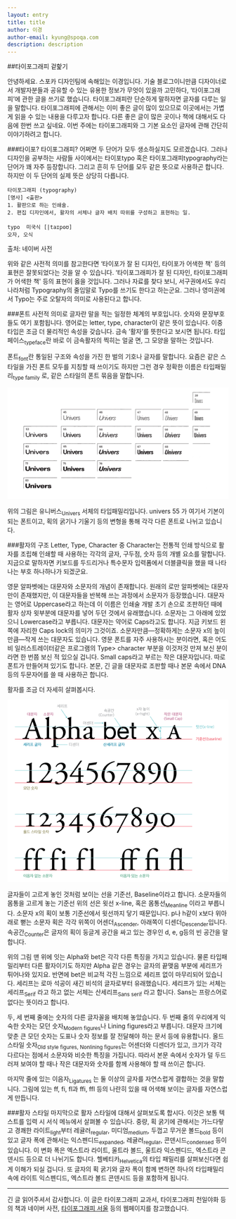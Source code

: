 ```yaml
---
layout: entry
title: title
author: 이경
author-email: kyung@spoqa.com
description: description
---
```


##타이포그래피 겉핥기

안녕하세요. 스포카 디자인팀에 속해있는 이경입니다. 기술 블로그이니만큼 디자이너로서 개발자분들과 공유할 수 있는 유용한 정보가 무엇이 있을까 고민하다, ‘타이포그래피’에 관한 글을 쓰기로 했습니다. 타이포그래피란 단순하게 말하자면 글자를 다루는 일을 말합니다. 타이포그래피에 관해서는 이미 좋은 글이 많이 있으므로 이곳에서는 가볍게 읽을 수 있는 내용을 다루고자 합니다. 다른 좋은 글이 많은 곳이나 책에 대해서도 다음에 한번 쓰고 싶네요. 이번 주에는 타이포그래피와 그 기본 요소인 글자에 관해 간단히 이야기하려고 합니다. 

###타이포? 타이포그래피?
어쩌면 두 단어가 모두 생소하실지도 모르겠습니다. 그러나 디자인을 공부하는 사람들 사이에서는 타이포typo 혹은 타이포그래피typography라는 단어가 꽤 자주 등장합니다. 그리고 흔히 두 단어를 모두 같은 뜻으로 사용하곤 합니다. 하지만 이 두 단어의 실제 뜻은 상당히 다릅니다. 

	타이포그래피 (typography)
	[명사] <출판>
	1. 활판으로 하는 인쇄술.
	2. 편집 디자인에서, 활자의 서체나 글자 배치 따위를 구성하고 표현하는 일.

	typo  미국식 [|taɪpoʊ] 
	오자, 오식

출처: 네이버 사전

위와 같은 사전적 의미를 참고한다면 ‘타이포가 잘 된 디자인, 타이포가 어색한 책' 등의 표현은 잘못되었다는 것을 알 수 있습니다. ‘타이포그래피가 잘 된 디자인, 타이포그래피가 어색한 책' 등의 표현이 옳을 것입니다. 그러나 자료를 찾다 보니, 서구권에서도 우리나라처럼 Typography의 줄임말로 Typo를 쓰기도 한다고 하는군요. 그러나 영미권에서 Typo는 주로 오탈자의 의미로 사용된다고 합니다. 

###폰트 
사전적 의미로 글자란 말을 적는 일정한 체계의 부호입니다. 숫자와 문장부호들도 여기 포함됩니다. 영어로는 letter, type, character이 같은 뜻이 있습니다. 이중 타입은 조금 더 물리적인 속성을 갖습니다. 금속 ’활자’를 뜻한다고 보시면 됩니다. 타입페이스<sub>typeface</sub>란 바로 이 금속활자의 찍히는 얼굴 면, 그 모양을 말하는 것입니다. 

폰트<sub>font</sub>란 통일된 구조와 속성을 가진 한 벌의 기호나 글자를 말합니다. 요즘은 같은 스타일을 가진 폰트 모두를 지칭할 때 쓰이기도 하지만 그런 경우 정확한 이름은 타입패밀리<sub>type family</sub> 로, 같은 스타일의 폰트 묶음을 말합니다. 

![Univers Familly](/images/Typography/univers_family.gif)

위의 그림은 유니버스<sub>Univers</sub> 서체의 타입패밀리입니다. univers 55 가 여기서 기본이 되는 폰트이고, 획의 굵기나 기울기 등의 변형을 통해 각각 다른 폰트로 나뉘고 있습니다. 

###활자의 구조
Letter, Type, Character 중 Character는 전통적 인쇄 방식으로 활자를 조립해 인쇄할 때 사용하는 각각의 글자, 구두점, 숫자 등의 개별 요소를 말합니다. 지금으로 말하자면 키보드를 두드리거나 특수문자 입력폼에서 더블클릭을 했을 때 나타나는 부호 하나하나가 되겠군요.

영문 알파벳에는 대문자와 소문자의 개념이 존재합니다. 원래의 로만 알파벳에는 대문자만이 존재했지만, 이 대문자들을 반복해 쓰는 과정에서 소문자가 등장했습니다. 대문자는 영어로 Uppercase라고 하는데 이 이름은 인쇄술 개발 초기 손으로 조판하던 때에 활자 상자 윗부분에 대문자를 넣어 두던 것에서 유래했습니다. 소문자는 그 아래에 있었으니 Lowercase라고 부릅니다. 대문자는 약어로 Caps라고도 합니다. 지금 키보드 왼쪽에 자리한 Caps lock의 의미가 그것이죠. 소문자만큼—정확하게는 소문자 x의 높이만큼—작게 쓰는 대문자도 있습니다. 영문 폰트를 자주 사용하시는 분이라면, 혹은 어도비 일러스트레이터같은 프로그램의 Type> character 부분을 이것저것 만져 보신 분이라면 한 번쯤 보신 적 있으실 겁니다. Small caps라고 부르는 작은 대문자입니다. 따로 폰트가 만들어져 있기도 합니다. 본문, 긴 글을 대문자로 조판할 때나 본문 속에서 DNA 등의 두문자어를 쓸 때 사용하곤 합니다. 

활자를 조금 더 자세히 살펴봅시다. 

![Type](/images/Typography/type.png)

글자들이 고르게 놓인 것처럼 보이는 선을 기준선, Baseline이라고 합니다. 소문자들의 몸통을 고르게 놓는 기준선 위의 선은 윗선 x-line, 혹은 몸통선<sub>Meanline</sub> 이라고 부릅니다. 소문자 x의 획이 보통 기준선에서 윗선까지 닿기 때문입니다. p나 h같이 x보다 위아래로 뻗는 소문자 획은 각각 위쪽이 어센더<sub>Ascender</sub>, 아래쪽이 디센더<sub>Descender</sub>입니다. 속공간<sub>Counter</sub>은 글자의 획이 둥글게 공간을 싸고 있는 경우인 d, e, g등의 빈 공간을 말합니다.

위의 그림 맨 위에 잇는 Alpha와 bet은 각각 다른 특징을 가지고 있습니다. 물론 타입패밀리부터 다른 활자이기도 하지만 Alpha 같은 경우는 글자의 끝맺음 부분에 세리프가 튀어나와 있지요. 반면에 bet은 비교적 각진 느낌으로 세리프 없이 마무리되어 있습니다. 세리프는 로마 석공이 새긴 비석의 글자로부터 유래했습니다. 세리프가 있는 서체는 세리프<sub>Serif</sub> 라고 하고 없는 서체는 산세리프<sub>Sans serif</sub> 라고 합니다. Sans는 프랑스어로 없다는 뜻이라고 합니다. 

 두, 세 번째 줄에는 숫자의 다른 글자꼴을 배치해 놓았습니다. 두 번째 줄의 우리에게 익숙한 숫자는 모던 숫자<sub>Modern figures</sub>나 Lining figures라고 부릅니다. 대문자 크기에 맞춘 큰 모던 숫자는 도표나 숫자 정보를 잘 전달해야 하는 문서 등에 유용합니다. 올드 스타일 숫자<sub>Old style figures, Nonlining figures</sub>는 어센더와 디센더가 있고, 크기가 각각 다르다는 점에서 소문자와 비슷한 특징을 가집니다. 따라서 본문 속에서 숫자가 덜 두드러져 보여야 할 때나 작은 대문자와 숫자를 함께 사용해야 할 때 쓰이곤 합니다. 

마지막 줄에 있는 이음자<sub>Ligatures</sub> 는 둘 이상의 글자를 자연스럽게 결합하는 것을 말합니다. 그림에 있는 ff, fi, fl과 ffi, ffl 등의 나란히 있을 때 어색해 보이는 글자를 자연스럽게 만듭니다. 

###활자 스타일
마지막으로 활자 스타일에 대해서 살펴보도록 합시다. 이것은 보통 텍스트를 입력 시 서식 메뉴에서 살펴볼 수 있습니다. 중량, 획 굵기에 관해서는 가느다랗고 경쾌한 라이트<sub>light</sub>부터 레귤러<sub>regular</sub>, 미디엄<sub>medium</sub>, 두껍고 무거운 볼드<sub>bold</sub> 등이 있고 글자 폭에 관해서는 익스펜디드<sub>expanded</sub>, 레귤러<sub>regular</sub>, 콘덴시드<sub>condensed</sub> 등이 있습니다. 이 변화 폭은 엑스트라 라이트, 울트라 볼드, 울트라 익스펜디드, 엑스트라 콘덴시드 등으로 더 나뉘기도 합니다. 헬베티카<sub>Helvetica</sub>의 타입 패밀리를 살펴보신다면 쉽게 이해가 되실 겁니다. 또 글자의 획 굵기와 글자 폭이 함께 변하면 하나의 타입패밀리 속에 라이트 익스펜디드, 엑스트라 볼드 콘덴시드 등을 포함하게 됩니다. 
***
긴 글 읽어주셔서 감사합니다. 이 글은 타이포그래피 교과서, 타이포그래피 천일야화 등의 책과 네이버 사전, [타이포그래피 서울](http://www.typographyseoul.com/) 등의 웹페이지를 참고했습니다.